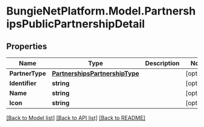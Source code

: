 # BungieNetPlatform.Model.PartnershipsPublicPartnershipDetail
## Properties

Name | Type | Description | Notes
------------ | ------------- | ------------- | -------------
**PartnerType** | [**PartnershipsPartnershipType**](PartnershipsPartnershipType.md) |  | [optional] 
**Identifier** | **string** |  | [optional] 
**Name** | **string** |  | [optional] 
**Icon** | **string** |  | [optional] 

[[Back to Model list]](../README.md#documentation-for-models) [[Back to API list]](../README.md#documentation-for-api-endpoints) [[Back to README]](../README.md)

